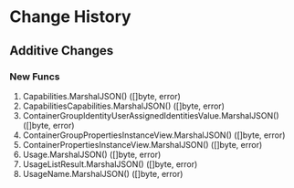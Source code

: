 # Change History

## Additive Changes

### New Funcs

1. Capabilities.MarshalJSON() ([]byte, error)
1. CapabilitiesCapabilities.MarshalJSON() ([]byte, error)
1. ContainerGroupIdentityUserAssignedIdentitiesValue.MarshalJSON() ([]byte, error)
1. ContainerGroupPropertiesInstanceView.MarshalJSON() ([]byte, error)
1. ContainerPropertiesInstanceView.MarshalJSON() ([]byte, error)
1. Usage.MarshalJSON() ([]byte, error)
1. UsageListResult.MarshalJSON() ([]byte, error)
1. UsageName.MarshalJSON() ([]byte, error)
